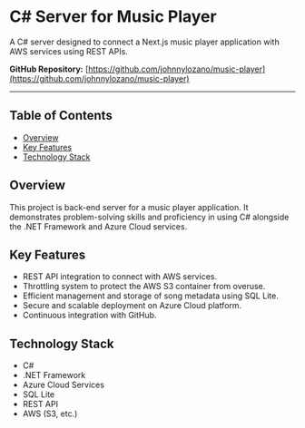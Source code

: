 # C# Server for Music Player

A  C# server designed to connect a Next.js music player application with AWS services using REST APIs.

**GitHub Repository:** [https://github.com/johnnylozano/music-player](https://github.com/johnnylozano/music-player)

---

## Table of Contents

- [Overview](#overview)
- [Key Features](#key-features)
- [Technology Stack](#technology-stack)

## Overview

This project is back-end server for a music player application. It demonstrates problem-solving skills and proficiency in using C# alongside the .NET Framework and Azure Cloud services.

## Key Features

- REST API integration to connect with AWS services.
- Throttling system to protect the AWS S3 container from overuse.
- Efficient management and storage of song metadata using SQL Lite.
- Secure and scalable deployment on Azure Cloud platform.
- Continuous integration with GitHub.

## Technology Stack

- C#
- .NET Framework
- Azure Cloud Services
- SQL Lite
- REST API
- AWS (S3, etc.)
